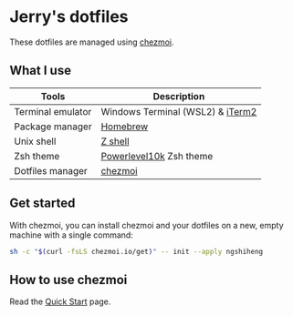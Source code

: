 # Jerry's dotfiles

These dotfiles are managed using [chezmoi](https://www.chezmoi.io/).

## What I use

| Tools             | Description                                                         |
| ----------------- | ------------------------------------------------------------------- |
| Terminal emulator | Windows Terminal (WSL2) & [iTerm2](https://iterm2.com/)             |
| Package manager   | [Homebrew](https://brew.sh/)                                        |
| Unix shell        | [Z shell](https://github.com/ohmyzsh/ohmyzsh/wiki/Installing-ZSH)   |
| Zsh theme         | [Powerlevel10k](https://github.com/romkatv/powerlevel10k) Zsh theme |
| Dotfiles manager  | [chezmoi](https://chezmoi.io/)                                      |

## Get started

With chezmoi, you can install chezmoi and your dotfiles on a new, empty machine with a single command:

```sh
sh -c "$(curl -fsLS chezmoi.io/get)" -- init --apply ngshiheng
```

## How to use chezmoi

Read the [Quick Start](https://www.chezmoi.io/quick-start/) page.
